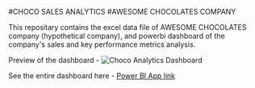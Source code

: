 #CHOCO SALES ANALYTICS
#AWESOME CHOCOLATES COMPANY


This repositary contains the excel data file of AWESOME CHOCOLATES company (hypothetical company), and powerbi dashboard of the company's sales and key performance metrics analysis. 

Preview of the dashboard - ![Choco Analytics Dashboard](dashboard.png)

See the entire dashboard here - [Power BI App link](https://app.powerbi.com/view?r=eyJrIjoiZGVlYjUwMTMtYzRiZi00NzU5LWEyYjktZjRlZjQ3MmMzMDQ4IiwidCI6ImZlNDVlYmE4LWNiZWUtNDA2MS1iYWYyLWJlZjcyMjYyM2RjZSJ9)
